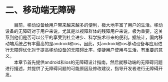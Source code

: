 
# 二、移动端无障碍

　　目前，移动设备给用户带来越来越多的便利，极大地丰富了用户的生活。移动设备的无障碍对于用户来说，尤其是以视障群体的残障用户来说，极为重要，这关系到他们是否可以公平的享受到社会进步、科学技术带来的便利。据统计，国内移动端系统占有率最高的是android和ios，因此，对android和ios移动设备与应用进行无障碍优化对于提高移动设备的无障碍比率，便捷用户使用与生活，有重要的意义。<br/>
　　本章节首先提供android和ios的无障碍设计指南，然后就移动端的无障碍问题进行描述，并提供了无障碍问题的可能原因及修改建议，指导开发者进行无障碍开发。<br/>
